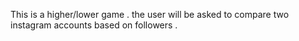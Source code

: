 This is a higher/lower game .
the user will be asked to compare two instagram accounts based on followers .